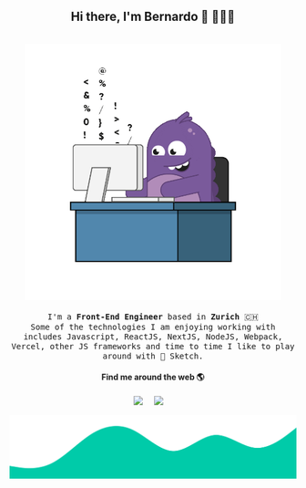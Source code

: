 <h2 align='center'> Hi there, I'm Bernardo 👋 🧑🏻‍💻 </h2>

<p align="center">
  <br><img src="https://github.com/bernardodestefano/bernardodestefano/blob/master/assets/dev.gif" width="450px"><br><br>
  <samp> I'm a <b>Front-End Engineer</b> based in <b>Zurich</b> 🇨🇭 <br>Some of the technologies I am enjoying working with includes Javascript, ReactJS, NextJS, NodeJS, Webpack, Vercel, other JS frameworks and time to time I like to play around with 💎 Sketch. 
  </samp>
  <br>
</p>

<h4  align='center'>Find me around the web 🌎 </h4>

<p align='center'>
  <a href="https://www.linkedin.com/in/bernardodestefano/"><img src="https://img.shields.io/badge/linkedin-%230077B5.svg?&style=for-the-badge&logo=linkedin&logoColor=white" /></a>&nbsp;&nbsp;&nbsp;&nbsp;
  <a href="mailto:bernardo.destefano@gmail.com?subject=Hello%20Bernardo"><img src="https://img.shields.io/badge/gmail-%23D14836.svg?&style=for-the-badge&logo=gmail&logoColor=white" /></a>&nbsp;&nbsp;&nbsp;&nbsp;
</p>

<img src="https://github.com/bernardodestefano/bernardodestefano/blob/master/assets/wave.svg" />

<!--
**bernardodestefano/bernardodestefano** is a ✨ _special_ ✨ repository because its `README.md` (this file) appears on your GitHub profile.

Here are some ideas to get you started:

- 🔭 I’m currently working on ...
- 🌱 I’m currently learning ...
- 👯 I’m looking to collaborate on ...
- 💬 Ask me about ...
- 📫 How to reach me: ...
- ⚡ Fun fact: ...
-->
